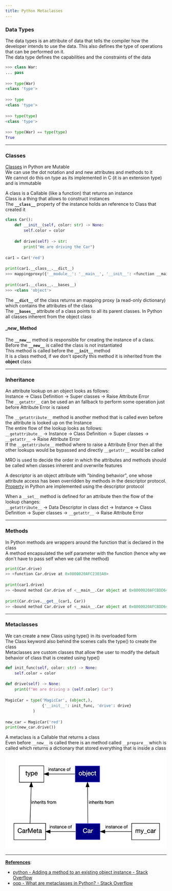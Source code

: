 ```yaml
---
title: Python Metaclasses
---
```


### Data Types

The data types is an attribute of data that tells the compiler how the developer intends to use the data. This also defines the type of operations that can be performed on it.  
The data type defines the capabilities and the constraints of the data

````python
>>> class War:  
... pass  

>>> type(War)  
<class 'type'>

>>> type  
<class 'type'>

>>> type(type)  
<class 'type'>

>>> type(War) == type(type)
True
````

---

### Classes

[Classes](../Object%20Oriented%20Concepts/Python%20Classes.md) in Python are Mutable  
We can use the dot notation and and new attributes and methods to it  
We cannot do this on type as its implemented in C (it is an extension type) and is immutable

A class is a Callable (like a function) that returns an instance  
Class is a thing that allows to construct instances  
The **`__class__`** property of the instance holds an reference to Class that created it

````python
class Car():
    def __init__(self, color: str) -> None:
        self.color = color

    def drive(self) -> str:
        print("We are driving the Car")

car1 = Car('red')

print(car1.__class__.__dict__)
>>> mappingproxy({'__module__': '__main__', '__init__': <function __main__.Car.__init__(self, color: str) -> None>, 'drive': <function __main__.Car.drive(self) -> str>, '__dict__': <attribute '__dict__' of 'Car' objects>, '__weakref__': <attribute '__weakref__' of 'Car' objects>, '__doc__': None})

print(car1.__class__.__bases__)
>>> <class 'object'>
````

The **`__dict__`** of the class returns an mapping proxy (a read-only dictionary) which contains the attributes of the class  
The **`__bases__`** attribute of a class points to all its parent classes. In Python all classes inherent from the object class

#### \_*new*\_ Method

The **`__new__`** method is responsible for creating the instance of a class. Before the **`__new__`** is called the class is not instantiated  
This method is called before the **`__init__`** method  
It is a class method, if we don't specify this method it is inherited from the **object** class

---

### Inheritance

An attribute lookup on an object looks as follows:  
Instance → Class Definition → Super classes → Raise Attribute Error  
The `__getattr__` can be used an an fallback to perform some operation just before Attribute Error is raised

The `__getattribute__` method is another method that is called even before the attribute is looked up on the Instance  
The entire flow of the lookup looks as follows:  
`__getattribute__` → Instance → Class Definition → Super classes → `__getattr__` → Raise Attribute Error  
If the `__getattribute__` method where to raise a Attribute Error then all the other lookups would be bypassed and directly `__getattr__` would be called

MRO is used to decide the order in which the attributes and methods should be called when classes inherent and overwrite features

A descriptor is an object attribute with "binding behavior", one whose attribute access has been overridden by methods in the descriptor protocol.  
[Property](../Object%20Oriented%20Concepts/Property.md) in Python are implemented using the descriptor protocol

When a `__set__` method is defined for an attribute then the flow of the lookup changes:  
`__getattribute__` → Data Descriptor in class dict → Instance → Class Definition → Super classes → `__getattr__` → Raise Attribute Error

---

### Methods

In Python methods are wrappers around the function that is declared in the class  
A method encapsulated the self parameter with the function (hence why we don't have to pass self when we call the method)

````python
print(Car.drive)
>> <function Car.drive at 0x0000020AFC2303A0>

print(car1.drive)
>> <bound method Car.drive of <__main__.Car object at 0x0000020AFCBDD640>>

print(Car.drive.__get__(car1, Car))
>> <bound method Car.drive of <__main__.Car object at 0x0000020AFCBDD640>>
````

---

### Metaclasses

We can create a new Class using type() in its overloaded form  
The Class keyword also behind the scenes calls the type() to create the class  
Metaclasses are custom classes that allow the user to modify the default behavior of class that is created using type()

````python
def init_func(self, color: str) -> None:
    self.color = color

def drive(self) -> None:
    print(f"We are driving a {self.color} Car")

MagicCar = type('MagicCar', (object,), 
				{'__init__': init_func, 'drive': drive}
			)

new_car = MagicCar('red')
print(new_car.drive())
````

A metaclass is a Callable that returns a class  
Even before `__new__` is called there is an method called `__prepare__` which is called which returns a dictionary that stored everything that is inside a class

![Python Metaclasses|450](../images/python-metaclasses.png)

---

**<u>References</u>**:

* [python - Adding a method to an existing object instance - Stack Overflow](https://stackoverflow.com/questions/972/adding-a-method-to-an-existing-object-instance)
* [oop - What are metaclasses in Python? - Stack Overflow](https://stackoverflow.com/questions/100003/what-are-metaclasses-in-python)